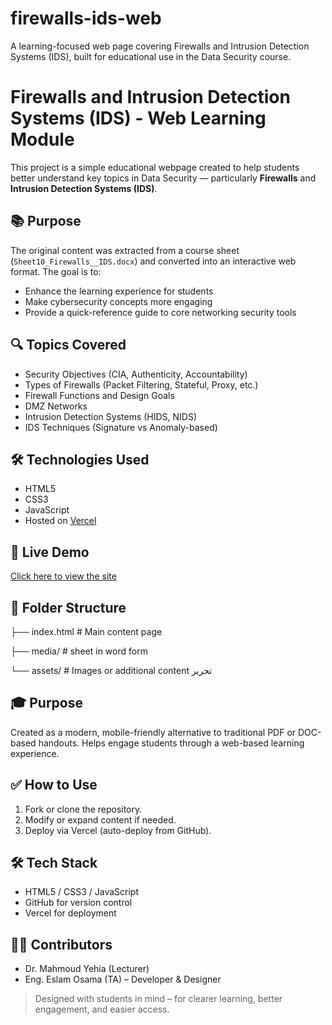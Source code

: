 # firewalls-ids-web
A learning-focused web page covering Firewalls and Intrusion Detection Systems (IDS), built for educational use in the Data Security course.

# Firewalls and Intrusion Detection Systems (IDS) - Web Learning Module

This project is a simple educational webpage created to help students better understand key topics in Data Security — particularly **Firewalls** and **Intrusion Detection Systems (IDS)**.

## 📚 Purpose

The original content was extracted from a course sheet (`Sheet10_Firewalls__IDS.docx`) and converted into an interactive web format. The goal is to:

- Enhance the learning experience for students
- Make cybersecurity concepts more engaging
- Provide a quick-reference guide to core networking security tools

## 🔍 Topics Covered

- Security Objectives (CIA, Authenticity, Accountability)
- Types of Firewalls (Packet Filtering, Stateful, Proxy, etc.)
- Firewall Functions and Design Goals
- DMZ Networks
- Intrusion Detection Systems (HIDS, NIDS)
- IDS Techniques (Signature vs Anomaly-based)

## 🛠️ Technologies Used

- HTML5
- CSS3
- JavaScript
- Hosted on [Vercel](https://vercel.com)

## 🚀 Live Demo
[Click here to view the site](https://firewalls-ids-web.vercel.app/)

## 📁 Folder Structure

├── index.html # Main content page

├── media/ # sheet in word form

└── assets/ # Images or additional content
تحرير
## 🎓 Purpose

Created as a modern, mobile-friendly alternative to traditional PDF or DOC-based handouts. Helps engage students through a web-based learning experience.

## ✅ How to Use

1. Fork or clone the repository.
2. Modify or expand content if needed.
3. Deploy via Vercel (auto-deploy from GitHub).

## 🛠️ Tech Stack

- HTML5 / CSS3 / JavaScript
- GitHub for version control
- Vercel for deployment

## 👨‍🏫 Contributors

- Dr. Mahmoud Yehia (Lecturer)
- Eng. Eslam Osama (TA) – Developer & Designer

> Designed with students in mind – for clearer learning, better engagement, and easier access.



